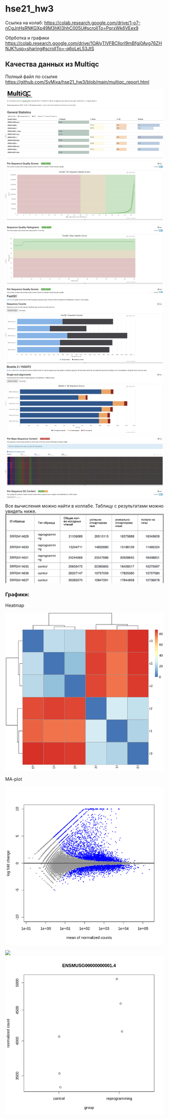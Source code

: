 # hse21_hw3

Ссылка на колаб: https://colab.research.google.com/drive/1-o7-nCgJnHsRNKGXp49M3hKI3hhC005U#scrollTo=PqrxWk6VEex9

Обрботка и графики https://colab.research.google.com/drive/1OAlyTlVFBCllorI9mBfgj0Avg76ZHNJK?usp=sharing#scrollTo=-q6oLeL53JtS

## Качества данных из Multiqc
Полный файл по ссылке https://github.com/SvMixa/hse21_hw3/blob/main/multiqc_report.html

![](img/picc00001.png)
![](img/picc00002.png)
![](img/picc00003.png)
![](img/picc00004.png)
![](img/picc00005.png)
![](img/picc00006.png)

Все вычисления можно найти в коллабе. Таблицу с результатами можно увидеть ниже.
![](img/picc00007.png)


### Графики:
Heatmap

![](img/picc00008.png)

MA-plot

![](img/picc00009.png)

![](img/picc00010.png)
![](img/picc00011.png)
